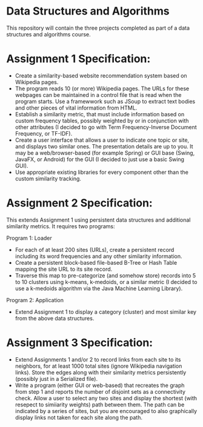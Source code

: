 # Data Structures and Algorithms
This repository will contain the three projects completed as part of a data structures and algorithms course.

# Assignment 1 Specification:
* Create a similarity-based website recommendation system based on Wikipedia pages.
* The program reads 10 (or more) Wikipedia pages. The URLs for these webpages can be maintained in a control file that is read when the program starts. Use a framewwork such as JSoup to extract text bodies and other pieces of vital information from HTML.
* Establish a similarity metric, that must include information based on custom frequency tables, possibly weighted by or in conjunction with other attributes (I decided to go with Term Frequency-Inverse Document Frequency, or TF-IDF).
* Create a user interface that allows a user to indicate one topic or site, and displays two similar ones. The presentation details are up to you. It may be a web/browser-based (for example Spring) or GUI base (Swing, JavaFX, or Android) for the GUI (I decided to just use a basic Swing GUI).
* Use appropriate existing libraries for every component other than the custom similarity tracking.

# Assignment 2 Specification:
This extends Assignment 1 using persistent data structures and additional similarity metrics. It requires two programs:

Program 1: Loader
* For each of at least 200 sites (URLs), create a persistent record including its word frequencies and any other similarity information.
* Create a persistent block-based file-based B-Tree or Hash Table mapping the site URL to its site record.
* Traverse this map to pre-categorize (and somehow store) records into 5 to 10 clusters using k-means, k-medoids, or a similar metric (I decided to use a k-medoids algorithm via the Java Machine Learning Library).

Program 2: Application
* Extend Assignment 1 to display a category (cluster) and most similar key from the above data structures.

# Assignment 3 Specification:
* Extend Assignments 1 and/or 2 to record links from each site to its neighbors, for at least 1000 total sites (ignore Wikipedia navigation links). Store the edges along with their similarity metrics persistently (possibly just in a Serialized file).
* Write a program (either GUI or web-based) that recreates the graph from step 1 and reports the number of disjoint sets as a connectivity check. Allow a user to select any two sites and display the shortest (with resepect to simiiarity weights) path between them. The path can be indicated by a series of sites, but you are encouraged to also graphically display links not taken for each site along the path.
